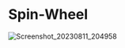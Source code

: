 # Spin-Wheel

![Screenshot_20230811_204958](https://github.com/PrudhviBanki/Spin-Wheel/assets/100339466/d37b3df2-0f76-4c89-a3b5-bc2ada811ed7)
